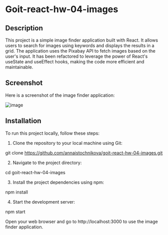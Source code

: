 # Goit-react-hw-04-images

## Description

This project is a simple image finder application built with React. It allows users to search for images using keywords and displays the results in a grid. The application uses the Pixabay API to fetch images based on the user's input. It has been refactored to leverage the power of React's useState and useEffect hooks, making the code more efficient and maintainable. 

## Screenshot
Here is a screenshot of the image finder application:

![image](https://github.com/AnnaIstochnikova/goit-react-hw-03-image-finder/assets/122437399/86af0775-f11a-4145-83e1-44c5ec24abd0)

## Installation
To run this project locally, follow these steps:

1. Clone the repository to your local machine using Git:

git clone https://github.com/annaistochnikova/goit-react-hw-04-images.git

2. Navigate to the project directory:

cd goit-react-hw-04-images

3. Install the project dependencies using npm:

npm install

4. Start the development server:
 
npm start

Open your web browser and go to http://localhost:3000 to use the image finder application.
